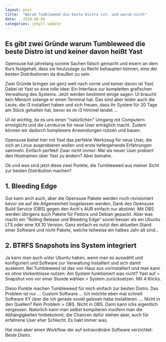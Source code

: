 ```yaml
---
layout: post
title:  "Warum Tumbleweed die beste Distro ist, und warum nicht"
date:   2020-08-06
categories: jekyll update
---
```


## Es gibt zwei Gründe warum Tumbleweed die beste Distro ist und keiner davon heißt Yast

Opensuse hat jahrelang soviele Sachen falsch gemacht und eisern an dem Kurs festgehalt, dass sie heutzutage zu Recht behaupten können, eine der besten
Distributionen da draußen zu sein.

Zwei Gründe bringen sie ganz weit nach vorne und keiner davon ist Yast. Dabei ist Yast so eine tolle Idee: Ein Interface zur kompletten grafischen Verwaltung
des Systems. Jetzt werden bestimmt einige sagen: UI braucht kein Mensch solange er einen Terminal hat. Das sind aber leider auch die Leute, die i3 installiert haben 
und sich freuen, dass ihr System für 20 Tage am Stück gehalten hat, bevor es im i3 Himmel landet ...

UI ist wichtig, da es uns einen "natürlichen" Umgang mit Computern ermöglicht und die Lernkurve für neue User erträglich macht. Zudem können wir dadurch komplexere
Anwendungen nutzen und bauen.

Opensuse bietet hier mit Yast das perfekte Werkzeug für neue User, die sich an Linux ausprobieren wollen und erste tiefergehende Erfahrungen sammeln. Einfach perfekt! 
Zwar nicht immer: Mal als neuer User probiert den Hostnamen über Yast zu ändern? Aber beinahe.

Ok und was sind jetzt diese zwei Punkte, die Tumbleweed aus meiner Sicht zur besten Distribution machen?

## 1. Bleeding Edge

Gut kann arch auch, aber die Opensuse Pakete werden noch revisioniert bevor sie auf die Allgemeinheit losgelassen werden, Dank des Opensuse Build Service (OBS) gegen den Arch's AUR einfach nur abstinkt. Mit OBS werden übrigens auch Pakete für Fedora und Debian gepackt. Aber was macht ein "Rolling Release und Bleeding Edge" soviel besser als ein Ubuntu LTS oder eine XX.10 Version. Ganz einfach es nutzt den aktuellen Stand einer Software und nicht Pakete, welche teilweise ein halbes Jahr alt sind...

## 2. BTRFS Snapshots ins System integriert

Ja kann man auch unter Ubuntu haben, wenn man es auswählt und konfiguriert und Software zur Verwaltung installiert und sich damit auskennt. Bei Tumbleweed ist das von Haus aus vorinstalliert und man kann es ohne Vorkentnisse nutzen: Am System funktioniert was nicht? Yast auf > Snapshot von vor einer Stunde wählen > System zurücksetzen. Mit 4 Klicks.

Dieso Punkte machen Tumbleweed für mich einfach zur besten Distro. Das Problem ist nur ... Custom Software ... Ich möchte eben mal schnell Software XY über die ich gerade soviel gelesen habe installieren .... Nicht in den Quellen? Kein Problem > OBS. Nicht in OBS. Dann kann ichs eigentlich vergessen. Natürlich kann man selbst kompilieren insofern man die Abhängigkeiten hinbekommt, die Chancen dafür stehen aber, auch für erfahrene User eher Schlecht. Es hakt immer was. 

Hat man aber einen Workflow der auf extraordinäre Software verzichtet: Beste Distro.